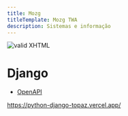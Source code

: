 ```yaml
---
title: Mozg
titleTemplate: Mozg TWA
description: Sistemas e informação
---
```


[checkmark]: https://mozg.com.br/logo-mini.png 'MOZG'

![valid XHTML][checkmark]

# Django

- [OpenAPI](https://www.openapis.org/)

https://python-django-topaz.vercel.app/
